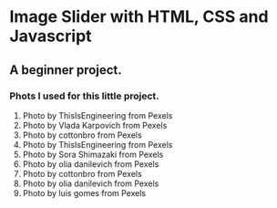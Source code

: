 # Image Slider with HTML, CSS and Javascript

## A beginner project.

### Phots I used for this little project.

1. Photo by ThisIsEngineering from Pexels
2. Photo by Vlada Karpovich from Pexels
3. Photo by cottonbro from Pexels
4. Photo by ThisIsEngineering from Pexels
5. Photo by Sora Shimazaki from Pexels
6. Photo by olia danilevich from Pexels
7. Photo by cottonbro from Pexels
8. Photo by olia danilevich from Pexels
9. Photo by luis gomes from Pexels
